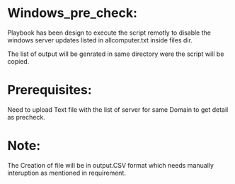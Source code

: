 # Windows_pre_check:
Playbook has been design to execute the script remotly to disable the windows server updates listed in allcomputer.txt inside files dir.

The list of output will be genrated in same directory were the script will be copied. 

# Prerequisites:
Need to upload Text file with the list of server for same Domain to get detail as precheck.

# Note:
The Creation of file will be in output.CSV format which needs manually interuption as mentioned in requirement.

